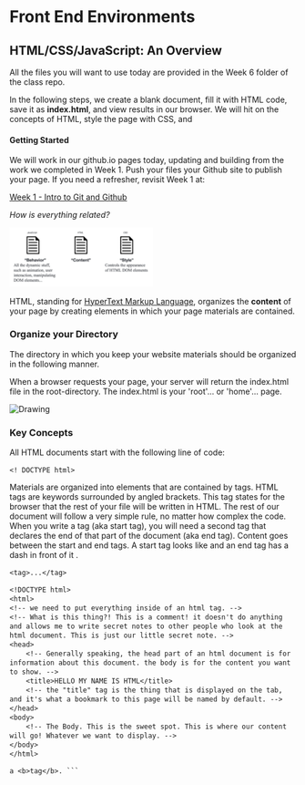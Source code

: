 # Front End Environments
## HTML/CSS/JavaScript: An Overview

All the files you will want to use today are provided in the Week 6
folder of the class repo.

In the following steps, we create a blank document, fill it with HTML
code, save it as **index.html**, and view results in our browser. We
will hit on the concepts of HTML, style the page with CSS, and

#### Getting Started

We will work in our github.io pages today, updating and building from
the work we completed in Week 1. Push your files your Github site to
publish your page. If you need a refresher, revisit Week 1 at:

[Week 1 - Intro to Git and Github](https://github.com/civic-data-design-lab/16_11.S947/blob/master/week1/Part1_IntroGitAndGithub.ipynb)

*How is everything related?*

<img src="images/environment.png" alt="Drawing" style="width: 50%;"/>

HTML, standing for [HyperText Markup Language](https://en.wikipedia.org/wiki/HTML), organizes the **content**
of your page by creating elements in which your page materials are contained.

### Organize your Directory

The directory in which you keep your website materials should be organized in the following manner.

When a browser requests your page, your server will return the index.html file in the root-directory. The index.html is your 'root'... or 'home'... page.

<img src="http://duspviz.mit.edu/wp-content/uploads/2015/01/file-structure.png" alt="Drawing"/>

### Key Concepts

All HTML documents start with the following line of code:

```
<! DOCTYPE html>
```

Materials are organized into elements that are contained by tags. HTML tags are keywords surrounded by angled brackets. This tag states for the browser that the rest of your file will be written in HTML. The rest of our document will follow a very simple rule, no matter how complex the code. When you write a tag (aka start tag), you will need a second tag that declares the end of that part of the document (aka end tag). Content goes between the start and end tags. A start tag looks like and an end tag has a dash in front of it .

```
<tag>...</tag>
```


```
<!DOCTYPE html>
<html>
<!-- we need to put everything inside of an html tag. -->
<!-- What is this thing?! This is a comment! it doesn't do anything and allows me to write secret notes to other people who look at the html document. This is just our little secret note. -->
<head>
	<!-- Generally speaking, the head part of an html document is for information about this document. the body is for the content you want to show. -->
	<title>HELLO MY NAME IS HTML</title>
	<!-- the "title" tag is the thing that is displayed on the tab, and it's what a bookmark to this page will be named by default. -->
</head>
<body>
	<!-- The Body. This is the sweet spot. This is where our content will go! Whatever we want to display. -->
</body>
</html>
```

``` No language indicated, so no syntax highlighting. But let's throw in
a <b>tag</b>. ```